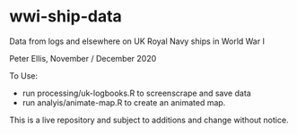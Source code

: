 # wwi-ship-data
Data from logs and elsewhere on UK Royal Navy ships in World War I

Peter Ellis, November / December 2020

To Use:

- run processing/uk-logbooks.R to screenscrape and save data
- run analyis/animate-map.R to create an animated map.

This is a live repository and subject to additions and change without notice.
